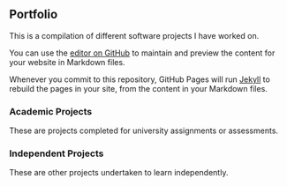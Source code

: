 ## Portfolio

This is a compilation of different software projects I have worked on.

You can use the [editor on GitHub](https://github.com/ttmmayo/ttmmayo.github.io/edit/main/index.md) to maintain and preview the content for your website in Markdown files.

Whenever you commit to this repository, GitHub Pages will run [Jekyll](https://jekyllrb.com/) to rebuild the pages in your site, from the content in your Markdown files.

### Academic Projects

These are projects completed for university assignments or assessments.

### Independent Projects

These are other projects undertaken to learn independently.
